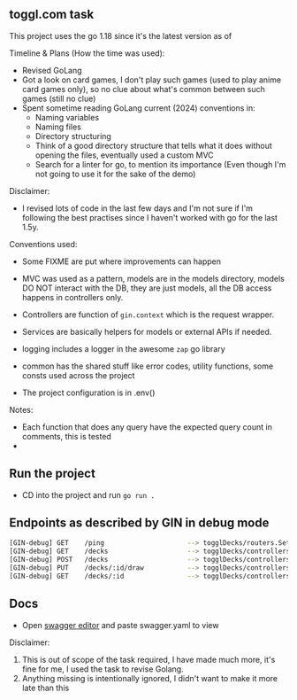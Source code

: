 
## toggl.com task

This project uses the go 1.18 since it's the latest version as of 

Timeline & Plans (How the time was used):
- Revised GoLang
- Got a look on card games, I don't play such games (used to play anime card games only), so no clue about what's common between such games (still no clue)
- Spent sometime reading GoLang current (2024) conventions in:
  - Naming variables
  - Naming files
  - Directory structuring
  - Think of a good directory structure that tells what it does without opening the files, eventually used a custom MVC
  - Search for a linter for go, to mention its importance (Even though I'm not going to use it for the sake of the demo)

Disclaimer:
- I revised lots of code in the last few days and I'm not sure if I'm following the best practises since I haven't worked with go for the last 1.5y.

Conventions used:
- Some FIXME are put where improvements can happen


- MVC was used as a pattern, models are in the models directory, models DO NOT interact with the DB, they are just models,
all the DB access happens in controllers only.
- Controllers are function of `gin.context` which is the request wrapper.
- Services are basically helpers for models or external APIs if needed.
- logging includes a logger in the awesome `zap` go library
- common has the shared stuff like error codes, utility functions, some consts used across the project
- The project configuration is in .env()

Notes:
- Each function that does any query have the expected query count in comments, this is tested
- 

## Run the project
- CD into the project and run `go run .`


## Endpoints as described by GIN in debug mode
```bash
[GIN-debug] GET    /ping                     --> togglDecks/routers.SetupMainRouter.func1 (3 handlers)
[GIN-debug] GET    /decks                    --> togglDecks/controllers/deck_controllers.GetAvailableDecks (3 handlers)
[GIN-debug] POST   /decks                    --> togglDecks/controllers/deck_controllers.NewDeck (3 handlers)
[GIN-debug] PUT    /decks/:id/draw           --> togglDecks/controllers/deck_controllers.DrawCards (3 handlers)
[GIN-debug] GET    /decks/:id                --> togglDecks/controllers/deck_controllers.OpenDeck (3 handlers)
```

## Docs 
- Open [swagger editor](https://editor.swagger.io/) and paste swagger.yaml to view


Disclaimer: 
1. This is out of scope of the task required, I have made much more, it's fine for me, I used the task to revise Golang.
2. Anything missing is intentionally ignored, I didn't want to make it more late than this